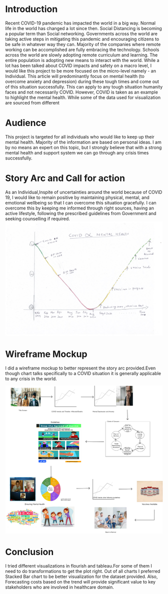 # Introduction

Recent COVID-19 pandemic has impacted the world in a big way. Normal life in the world has changed a lot since then. Social Distancing is becoming a popular term than Social networking. Governments across the world are taking active steps in mitigating this pandemic and encouraging citizens to be safe in whatever way they can. Majority of the companies where remote working can be accomplished are fully embracing the technology. Schools across the world are slowly adopting remote curriculum and learning. The entire population is adopting new means to interact with the world. While a lot has been talked about COVID impacts and safety on a macro level, I would like this project to be more focused on the micro-level namely - an Individual. This article will predominantly focus on mental health (to overcome anxiety and depression) during these tough times and come out of this situation successfully. This can apply to any tough situation humanity faces and not necessarily COVID. However, COVID is taken as an example to highlight the mental health. While some of the data used for visualization are sourced from different 

# Audience

This project is targeted for all individuals who would like to keep up their mental health. Majority of the information are based on personal ideas. I am by no means an expert on this topic, but I strongly believe that with a strong mental health and support system we can go through any crisis times successfully.

# Story Arc and Call for action

As an Individual,Inspite of uncertainties around the world because of COVID 19, I would like to remain positive by maintaining physical, mental, and emotional wellbeing so that I can overcome this situation gracefully. I can overcome this by keeping me informed through right sources, having an active lifestyle, following the prescribed guidelines from Government and seeking counselling if required.
![StoryArc](StoryArc.jpg)
 

# Wireframe Mockup

I did a wireframe mockup to better represent the story arc provided.Even though chart talks specifically to a COVID situation it is generally applicable to any crisis in the world.

![Mental Health wireframe mockup](Mockup-MentalHealth.png)


# Conclusion 
I tried different visualizations in flourish and tableau.For some of them I need to do transformations to get the plot right.
Out of all charts I preferred Stacked Bar chart to be better visualization for the dataset provided. Also, Forecasting costs based on the trend will 
provide significant value to key stakeholders who are involved in healthcare domain.


